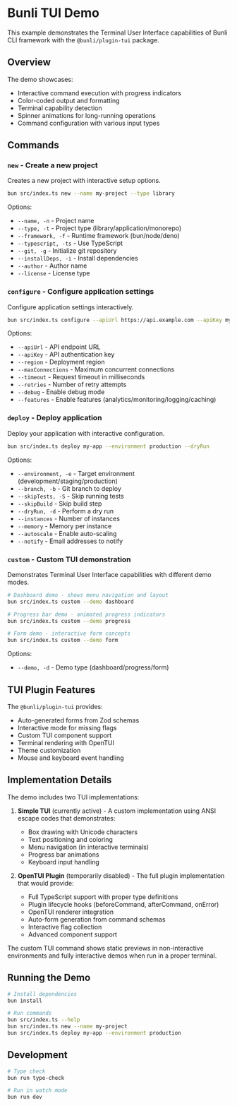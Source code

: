 # Bunli TUI Demo

This example demonstrates the Terminal User Interface capabilities of Bunli CLI framework with the `@bunli/plugin-tui` package.

## Overview

The demo showcases:
- Interactive command execution with progress indicators
- Color-coded output and formatting
- Terminal capability detection
- Spinner animations for long-running operations
- Command configuration with various input types

## Commands

### `new` - Create a new project
Creates a new project with interactive setup options.

```bash
bun src/index.ts new --name my-project --type library
```

Options:
- `--name, -n` - Project name
- `--type, -t` - Project type (library/application/monorepo)
- `--framework, -f` - Runtime framework (bun/node/deno)
- `--typescript, -ts` - Use TypeScript
- `--git, -g` - Initialize git repository
- `--installDeps, -i` - Install dependencies
- `--author` - Author name
- `--license` - License type

### `configure` - Configure application settings
Configure application settings interactively.

```bash
bun src/index.ts configure --apiUrl https://api.example.com --apiKey mykey123
```

Options:
- `--apiUrl` - API endpoint URL
- `--apiKey` - API authentication key
- `--region` - Deployment region
- `--maxConnections` - Maximum concurrent connections
- `--timeout` - Request timeout in milliseconds
- `--retries` - Number of retry attempts
- `--debug` - Enable debug mode
- `--features` - Enable features (analytics/monitoring/logging/caching)

### `deploy` - Deploy application
Deploy your application with interactive configuration.

```bash
bun src/index.ts deploy my-app --environment production --dryRun
```

Options:
- `--environment, -e` - Target environment (development/staging/production)
- `--branch, -b` - Git branch to deploy
- `--skipTests, -S` - Skip running tests
- `--skipBuild` - Skip build step
- `--dryRun, -d` - Perform a dry run
- `--instances` - Number of instances
- `--memory` - Memory per instance
- `--autoscale` - Enable auto-scaling
- `--notify` - Email addresses to notify

### `custom` - Custom TUI demonstration
Demonstrates Terminal User Interface capabilities with different demo modes.

```bash
# Dashboard demo - shows menu navigation and layout
bun src/index.ts custom --demo dashboard

# Progress bar demo - animated progress indicators
bun src/index.ts custom --demo progress

# Form demo - interactive form concepts
bun src/index.ts custom --demo form
```

Options:
- `--demo, -d` - Demo type (dashboard/progress/form)

## TUI Plugin Features

The `@bunli/plugin-tui` provides:
- Auto-generated forms from Zod schemas
- Interactive mode for missing flags
- Custom TUI component support
- Terminal rendering with OpenTUI
- Theme customization
- Mouse and keyboard event handling

## Implementation Details

The demo includes two TUI implementations:

1. **Simple TUI** (currently active) - A custom implementation using ANSI escape codes that demonstrates:
   - Box drawing with Unicode characters
   - Text positioning and coloring
   - Menu navigation (in interactive terminals)
   - Progress bar animations
   - Keyboard input handling

2. **OpenTUI Plugin** (temporarily disabled) - The full plugin implementation that would provide:
   - Full TypeScript support with proper type definitions
   - Plugin lifecycle hooks (beforeCommand, afterCommand, onError)
   - OpenTUI renderer integration
   - Auto-form generation from command schemas
   - Interactive flag collection
   - Advanced component support

The custom TUI command shows static previews in non-interactive environments and fully interactive demos when run in a proper terminal.

## Running the Demo

```bash
# Install dependencies
bun install

# Run commands
bun src/index.ts --help
bun src/index.ts new --name my-project
bun src/index.ts deploy my-app --environment production
```

## Development

```bash
# Type check
bun run type-check

# Run in watch mode
bun run dev
```
